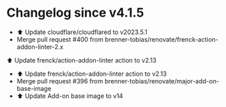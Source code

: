 # Changelog since v4.1.5
- ⬆️ Update cloudflare/cloudflared to v2023.5.1 
- Merge pull request #400 from brenner-tobias/renovate/frenck-action-addon-linter-2.x

⬆️ Update frenck/action-addon-linter action to v2.13 
- ⬆️ Update frenck/action-addon-linter action to v2.13 
- Merge pull request #396 from brenner-tobias/renovate/major-add-on-base-image 
- ⬆️ Update Add-on base image to v14 
